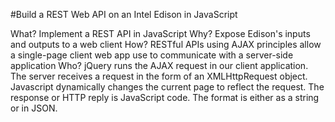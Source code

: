 #Build a REST Web API on an Intel Edison in JavaScript

What? Implement a REST API in JavaScript
Why? Expose Edison's inputs and outputs to a web client
How? RESTful APIs using AJAX principles allow a single-page client web app use to communicate with a server-side application
Who?  jQuery runs the AJAX request in our client application. The server receives a request in the form of an XMLHttpRequest object. Javascript dynamically changes the current page to reflect the request. The response or HTTP reply is JavaScript code. The format is either as a string or in JSON. 

